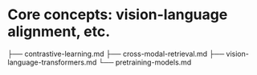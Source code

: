 # Core concepts: vision-language alignment, etc.
├── contrastive-learning.md
├── cross-modal-retrieval.md
├── vision-language-transformers.md
└── pretraining-models.md